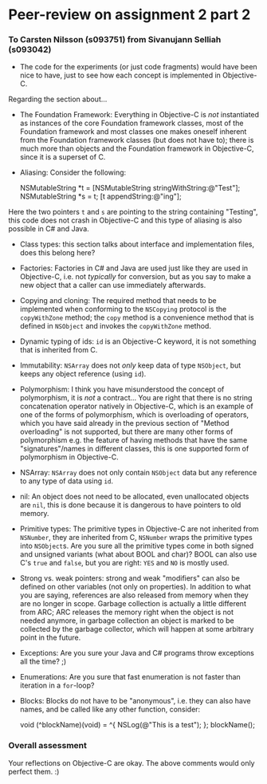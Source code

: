 Peer-review on assignment 2 part 2
=======
### To Carsten Nilsson (s093751) from Sivanujann Selliah (s093042)

* The code for the experiments (or just code fragments) would have been nice to have, just to see how each concept is implemented in Objective-C.

Regarding the section about...

* The Foundation Framework: Everything in Objective-C is *not* instantiated as instances of the core Foundation framework classes, most of the Foundation framework and most classes one makes oneself inherent from the Foundation framework classes (but does not have to); there is much more than objects and the Foundation framework in Objective-C, since it is a superset of C.
* Aliasing: Consider the following:

	NSMutableString *t = [NSMutableString stringWithString:@"Test"];
	NSMutableString *s = t;
	[t appendString:@"ing"];

Here the two pointers `t` and `s` are pointing to the string containing "Testing", this code does not crash in Objective-C and this type of aliasing is also possible in C# and Java.
* Class types: this section talks about interface and implementation files, does this belong here?
* Factories: Factories in C# and Java are used just like they are used in Objective-C, i.e. not *typically* for conversion, but as you say to make a new object that a caller can use immediately afterwards.
* Copying and cloning: The required method that needs to be implemented when conforming to the `NSCopying` protocol is the `copyWithZone` method; the `copy` method is a convenience method that is defined in `NSObject` and invokes the `copyWithZone` method.
* Dynamic typing of ids: `id` is an Objective-C keyword, it is not something that is inherited from C.
* Immutability: `NSArray` does not *only* keep data of type `NSObject`, but keeps any object reference (using `id`).
* Polymorphism: I think you have misunderstood the concept of polymorphism, it is *not* a contract... You are right that there is no string concatenation operator natively in Objective-C, which is an example of one of the forms of polymorphism, which is overloading of operators, which you have said already in the previous section of "Method overloading" is not supported, but there are many other forms of polymorphism e.g. the feature of having methods that have the same "signatures"/names in different classes, this is one supported form of polymorphism in Objective-C.
* NSArray: `NSArray` does not only contain `NSObject` data but any reference to any type of data using `id`.
* nil: An object does not need to be allocated, even unallocated objects are `nil`, this is done because it is dangerous to have pointers to old memory.
* Primitive types: The primitive types in Objective-C are not inherited from `NSNumber`, they are inherited from C, `NSNumber` wraps the primitive types into `NSObject`s. Are you sure all the primitive types come in both signed and unsigned variants (what about BOOL and char)? BOOL can also use C's `true` and `false`, but you are right: `YES` and `NO` is mostly used.
* Strong vs. weak pointers: strong and weak "modifiers" can also be defined on other variables (not only on properties). In addition to what you are saying, references are also released from memory when they are no longer in scope. Garbage collection is actually a little different from ARC; ARC releases the memory right when the object is not needed anymore, in garbage collection an object is marked to be collected by the garbage collector, which will happen at some arbitrary point in the future.
* Exceptions: Are you sure your Java and C# programs throw exceptions all the time? ;)
* Enumerations: Are you sure that fast enumeration is not faster than iteration in a `for`-loop?
* Blocks: Blocks do not have to be "anonymous", i.e. they can also have names, and be called like any other function, consider:

	void (^blockName)(void) = ^{
	  NSLog(@"This is a test");
	};
	blockName();

### Overall assessment
Your reflections on Objective-C are okay. The above comments would only perfect them. :)
